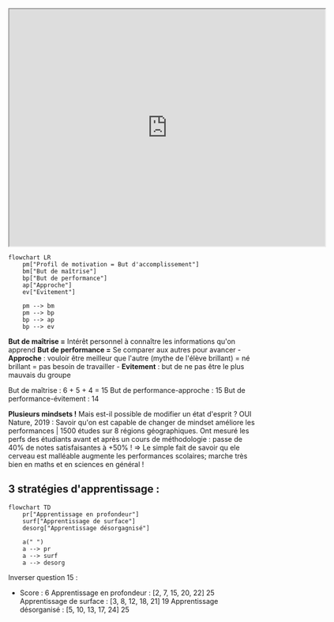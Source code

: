 <iframe src="https://drive.google.com/file/d/1HLHLIf8-no0v1DIhhg1Mig7tNKcRYq8V/preview" width="640" height="480" allow="autoplay"></iframe>

```mermaid
flowchart LR
	pm["Profil de motivation = But d'accomplissement"]
	bm["But de maîtrise"]
	bp["But de performance"]
	ap["Approche"]
	ev["Evitement"]

	pm --> bm
	pm --> bp
	bp --> ap
	bp --> ev
```
**But de maîtrise =** Intérêt personnel à connaître les informations qu'on apprend
**But de performance =** Se comparer aux autres pour avancer
	- **Approche** : vouloir être meilleur que l'autre (mythe de l'élève brillant) = né brillant = pas besoin de travailler
	- **Evitement** : but de ne pas être le plus mauvais du groupe

But de maîtrise : 6 + 5 + 4 = 15
But de performance-approche : 15
But de performance-évitement : 14

**Plusieurs mindsets !**
Mais est-il possible de modifier un état d'esprit ? OUI
Nature, 2019 : Savoir qu'on est capable de changer de mindset améliore les performances | 1500 études sur 8 régions géographiques.
Ont mesuré les perfs des étudiants avant et après un cours de méthodologie : passe de 40% de notes satisfaisantes à +50% !
=> Le simple fait de savoir qu ele cerveau est malléable augmente les performances scolaires; marche très bien en maths et en sciences en général !

## **3 stratégies d'apprentissage :**
```mermaid
flowchart TD
	pr["Apprentissage en profondeur"]
	surf["Apprentissage de surface"]
	desorg["Apprentissage désorgagnisé"]

	a(" ")
	a --> pr
	a --> surf
	a --> desorg
```
Inverser question 15 :
- Score : 6
Apprentissage en profondeur : [2, 7, 15, 20, 22] 25
Apprentissage de surface : [3, 8, 12, 18, 21] 19
Apprentissage désorganisé : [5, 10, 13, 17, 24] 25